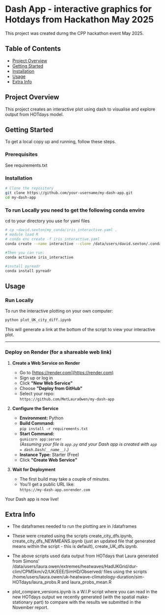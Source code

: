 # Dash App - interactive graphics for Hotdays from Hackathon May 2025

This project was created durng the CPP hackathon event May 2025.

## Table of Contents

- [Project Overview](#project-overview)
- [Getting Started](#getting-started)
- [Installation](#installation)
- [Usage](#usage)
- [Extra Info](#extra-info)

## Project Overview

This project creates an interactive plot using dash to visualise and explore output from HOTdays model. 

## Getting Started

To get a local copy up and running, follow these steps.

### Prerequisites

See requirements.txt 

### Installation

```bash
# Clone the repository
git clone https://github.com/your-username/my-dash-app.git
cd my-dash-app
```

### To run Locally you need to get the following conda enviro

cd to your directory you use for yaml files
```bash
# cp ~david.sexton/my_conda/iris_interactive.yaml .
# module load R
# conda env create -f iris_interactive.yaml
conda create --name interactive --clone /data/users/david.sexton/.conda/envs/iris_interactive
 
#Then you can run:
conda activate iris_interactive

#install pyreadr
conda install pyreadr
```

## Usage

### Run Locally
To run the interactive plotting on your own computer:

```bash
python plot_UK_city_diff.ipynb
```

This will generate a link at the bottom of the script to view your interactive plot.

---

### Deploy on Render (for a shareable web link)

1. **Create a Web Service on Render**
   - Go to [https://render.com](https://render.com)
   - Sign up or log in
   - Click **"New Web Service"**
   - Choose **"Deploy from GitHub"**
   - Select your repo:  
     `https://github.com/MetLauraOwen/my-dash-app`

2. **Configure the Service**
   - **Environment:** Python
   - **Build Command:**  
     `pip install -r requirements.txt`
   - **Start Command:**  
     `gunicorn app:server`  
     *(Assuming your file is `app.py` and your Dash app is created with `app = dash.Dash(__name__)`.)*
   - **Instance Type:** Starter (Free)
   - Click **"Create Web Service"**

3. **Wait for Deployment**
   - The first build may take a couple of minutes.
   - You’ll get a public URL like:  
     `https://my-dash-app.onrender.com`

Your Dash app is now live!

## Extra Info

- The dataframes needed to run the plotting are in /dataframes
- These were created using the scripts create_city_dfs.ipynb, create_city_dfs_NEWMEANS.ipynb (just an updated file that generated means within the script - this is default), create_UK_dfs.ipynb.
- The above scripts used data output from HOTdays that Laura generated from Simons' /data/users/laura.owen/extremes/heatwaves/HadUKGrid/dur-clim/CPM5km/v2/UK/EEE/SimHD/Observed/ files using the scripts /home/users/laura.owen/uk-heatwave-climatology-duration/sim-HOTdays/laura_probs.R and laura_probs_mean.R

- plot_compare_versions.ipynb is a W.I.P script where you can read in the new HOTdays output we recently generated (with the spatial make-stationary part) to compare with the results we submitted in the November report.

